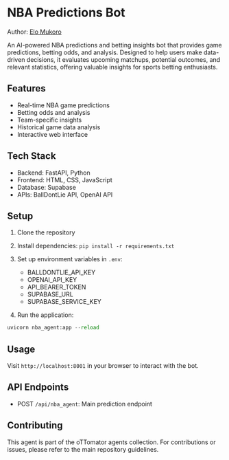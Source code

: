 # NBA Predictions Bot

Author: [Elo Mukoro](https://nbaagent-production.up.railway.app/)

An AI-powered NBA predictions and betting insights bot that provides game predictions, betting odds, and analysis. Designed to help users make data-driven decisions, it evaluates upcoming matchups, potential outcomes, and relevant statistics, offering valuable insights for sports betting enthusiasts.

## Features
- Real-time NBA game predictions
- Betting odds and analysis
- Team-specific insights
- Historical game data analysis
- Interactive web interface

## Tech Stack
- Backend: FastAPI, Python
- Frontend: HTML, CSS, JavaScript
- Database: Supabase
- APIs: BallDontLie API, OpenAI API

## Setup
1. Clone the repository
2. Install dependencies: `pip install -r requirements.txt`
3. Set up environment variables in `.env`:
   - BALLDONTLIE_API_KEY
   - OPENAI_API_KEY
   - API_BEARER_TOKEN
   - SUPABASE_URL
   - SUPABASE_SERVICE_KEY

4. Run the application:
```python
uvicorn nba_agent:app --reload
```

## Usage
Visit `http://localhost:8001` in your browser to interact with the bot.

## API Endpoints
- POST `/api/nba_agent`: Main prediction endpoint

## Contributing

This agent is part of the oTTomator agents collection. For contributions or issues, please refer to the main repository guidelines.

